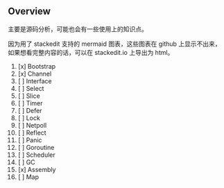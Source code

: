 Overview
------

主要是源码分析，可能也会有一些使用上的知识点。

因为用了 stackedit 支持的 mermaid 图表，这些图表在 github 上显示不出来，如果想看完整内容的话，可以在 stackedit.io 上导出为 html。


1. [x] Bootstrap
2. [x] Channel
3. [ ] Interface
4. [ ] Select
5. [ ] Slice
6. [ ] Timer
7. [ ] Defer
8. [ ] Lock
9. [ ] Netpoll
10. [ ] Reflect
11. [ ] Panic
12. [ ] Goroutine
13. [ ] Scheduler
14. [ ] GC
15. [x] Assembly
16. [ ] Map

